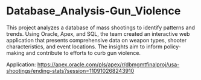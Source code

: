 # Database_Analysis-Gun_Violence
This project analyzes a database of mass shootings to identify patterns and trends. Using Oracle, Apex, and SQL, the team created an interactive web application that presents comprehensive data on weapon types, shooter characteristics, and event locations. The insights aim to inform policy-making and contribute to efforts to curb gun violence.

Application: https://apex.oracle.com/pls/apex/r/dbmgmtfinalproj/usa-shootings/ending-stats?session=110910268243910
